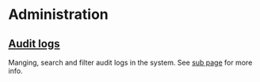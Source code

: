 # Administration

## [Audit logs](audit-logs.md)

Manging, search and filter audit logs in the system. See [sub page](audit-logs.md) for more info.



